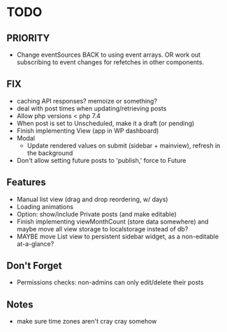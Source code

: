 # TODO

## PRIORITY

-   Change eventSources BACK to using event arrays. OR work out subscribing to event changes for refetches in other components.

## FIX

-   caching API responses? memoize or something?
-   deal with post times when updating/retrieving posts
-   Allow php versions < php 7.4
-   When post is set to Unscheduled, make it a draft (or pending)
-   Finish implementing View (app in WP dashboard)
-   Modal
    -   Update rendered values on submit (sidebar + mainview), refresh in the background
-   Don't allow setting future posts to 'publish,' force to Future

## Features

-   Manual list view (drag and drop reordering, w/ days)
-   Loading animations
-   Option: show/include Private posts (and make editable)
-   Finish implementing viewMonthCount (store data somewhere) and maybe move all view storage to localstorage instead of db?
-   MAYBE move List view to persistent sidebar widget, as a non-editable at-a-glance?

## Don't Forget

-   Permissions checks: non-admins can only edit/delete their posts

## Notes

-   make sure time zones aren't cray cray somehow
